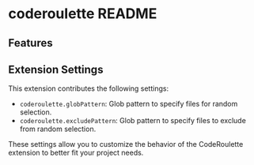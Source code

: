 # coderoulette README

## Features

## Extension Settings

This extension contributes the following settings:
* `coderoulette.globPattern`: Glob pattern to specify files for random selection.
* `coderoulette.excludePattern`: Glob pattern to specify files to exclude from random selection.

These settings allow you to customize the behavior of the CodeRoulette extension to better fit your project needs.

